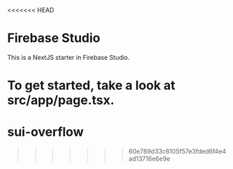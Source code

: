 <<<<<<< HEAD
# Firebase Studio

This is a NextJS starter in Firebase Studio.

To get started, take a look at src/app/page.tsx.
=======
# sui-overflow
>>>>>>> 60e789d33c6105f57e3fded6f4e4ad13716e6e9e
